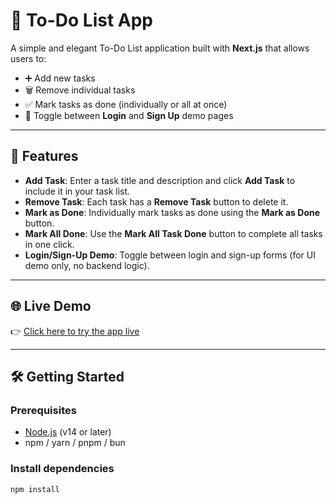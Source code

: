 # 📝 To-Do List App

A simple and elegant To-Do List application built with **Next.js** that allows users to:

- ➕ Add new tasks  
- 🗑️ Remove individual tasks  
- ✅ Mark tasks as done (individually or all at once)  
- 🔐 Toggle between **Login** and **Sign Up** demo pages

---

## 🚀 Features

- **Add Task**: Enter a task title and description and click **Add Task** to include it in your task list.
- **Remove Task**: Each task has a **Remove Task** button to delete it.
- **Mark as Done**: Individually mark tasks as done using the **Mark as Done** button.
- **Mark All Done**: Use the **Mark All Task Done** button to complete all tasks in one click.
- **Login/Sign-Up Demo**: Toggle between login and sign-up forms (for UI demo only, no backend logic).

---

## 🌐 Live Demo

👉 [Click here to try the app live](https://to-do-list-naivedya-baranwals-projects.vercel.app/)

---

## 🛠️ Getting Started

### Prerequisites

- [Node.js](https://nodejs.org/en/) (v14 or later)
- npm / yarn / pnpm / bun

### Install dependencies

```bash
npm install
